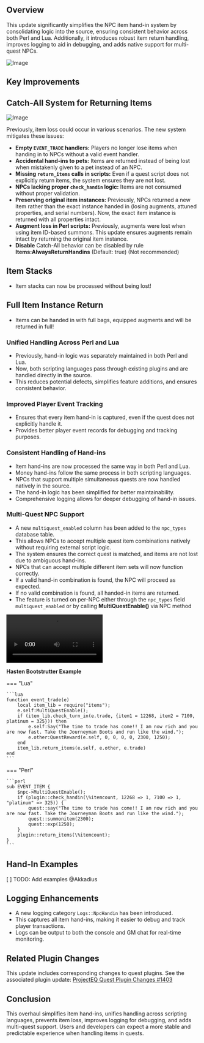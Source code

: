 ## Overview

This update significantly simplifies the NPC item hand-in system by consolidating logic into the source, ensuring consistent behavior across both Perl and Lua. Additionally, it introduces robust item return handling, improves logging to aid in debugging, and adds native support for multi-quest NPCs.

![Image](https://github.com/user-attachments/assets/d7a55891-9ace-4a1a-99e7-e9710f4e2414)

## Key Improvements

## Catch-All System for Returning Items

![Image](https://github.com/user-attachments/assets/09d97498-eb4f-496d-aaf0-c6e98e53c928)

Previously, item loss could occur in various scenarios. The new system mitigates these issues:

- **Empty `EVENT_TRADE` handlers:** Players no longer lose items when handing in to NPCs without a valid event handler.
- **Accidental hand-ins to pets:** Items are returned instead of being lost when mistakenly given to a pet instead of an NPC.
- **Missing `return_items` calls in scripts:** Even if a quest script does not explicitly return items, the system ensures they are not lost.
- **NPCs lacking proper `check_handin` logic:** Items are not consumed without proper validation.
- **Preserving original item instances:** Previously, NPCs returned a new item rather than the exact instance handed in (losing augments, attuned properties, and serial numbers). Now, the exact item instance is returned with all properties intact.
- **Augment loss in Perl scripts:** Previously, augments were lost when using item ID-based summons. This update ensures augments remain intact by returning the original item instance.
- **Disable** Catch-All behavior can be disabled by rule **Items:AlwaysReturnHandins** (Default: true) (Not recommended)

## Item Stacks

- Item stacks can now be processed without being lost!

## Full Item Instance Return

- Items can be handed in with full bags, equipped augments and will be returned in full!

### Unified Handling Across Perl and Lua

- Previously, hand-in logic was separately maintained in both Perl and Lua.
- Now, both scripting languages pass through existing plugins and are handled directly in the source.
- This reduces potential defects, simplifies feature additions, and ensures consistent behavior.

### Improved Player Event Tracking

- Ensures that every item hand-in is captured, even if the quest does not explicitly handle it.
- Provides better player event records for debugging and tracking purposes.

### Consistent Handling of Hand-ins

- Item hand-ins are now processed the same way in both Perl and Lua.
- Money hand-ins follow the same process in both scripting languages.
- NPCs that support multiple simultaneous quests are now handled natively in the source.
- The hand-in logic has been simplified for better maintainability.
- Comprehensive logging allows for deeper debugging of hand-in issues.

### Multi-Quest NPC Support

- A new `multiquest_enabled` column has been added to the `npc_types` database table.
- This allows NPCs to accept multiple quest item combinations natively without requiring external script logic.
- The system ensures the correct quest is matched, and items are not lost due to ambiguous hand-ins.
- NPCs that can accept multiple different item sets will now function correctly.
- If a valid hand-in combination is found, the NPC will proceed as expected.
- If no valid combination is found, all handed-in items are returned.
- The feature is turned on per-NPC either through the `npc_types` field `multiquest_enabled` or by calling **MultiQuestEnable()** via NPC method

<video controls style="width:50%" autoplay>
    <source src="https://github.com/user-attachments/assets/5c65d784-cd82-45a3-9b58-b258bec6f116" type="video/mp4">
</video>

**Hasten Bootstrutter Example**

=== "Lua"

	```lua
	function event_trade(e)
		local item_lib = require("items");
		e.self:MultiQuestEnable(); 
		if (item_lib.check_turn_in(e.trade, {item1 = 12268, item2 = 7100, platinum = 325})) then
			e.self:Say("The time to trade has come!! I am now rich and you are now fast. Take the Journeyman Boots and run like the wind.");
			e.other:QuestReward(e.self, 0, 0, 0, 0, 2300, 1250);
		end
		item_lib.return_items(e.self, e.other, e.trade)
	end
	```

=== "Perl"

	```perl
	sub EVENT_ITEM {
	    $npc->MultiQuestEnable();
	    if (plugin::check_handin(\%itemcount, 12268 => 1, 7100 => 1, "platinum" => 325)) {
	        quest::say("The time to trade has come!! I am now rich and you are now fast. Take the Journeyman Boots and run like the wind.");
	        quest::summonitem(2300);
	        quest::exp(1250);
	    }
	    plugin::return_items(\%itemcount);
	}
	```

## Hand-In Examples

[ ] TODO: Add examples @Akkadius

## Logging Enhancements

- A new logging category `Logs::NpcHandin` has been introduced.
- This captures all item hand-ins, making it easier to debug and track player transactions.
- Logs can be output to both the console and GM chat for real-time monitoring.

## Related Plugin Changes

This update includes corresponding changes to quest plugins. See the associated plugin update: [ProjectEQ Quest Plugin Changes #1403](https://github.com/ProjectEQ/projecteqquests/pull/1403)

## Conclusion

This overhaul simplifies item hand-ins, unifies handling across scripting languages, prevents item loss, improves logging for debugging, and adds multi-quest support. Users and developers can expect a more stable and predictable experience when handling items in quests.

